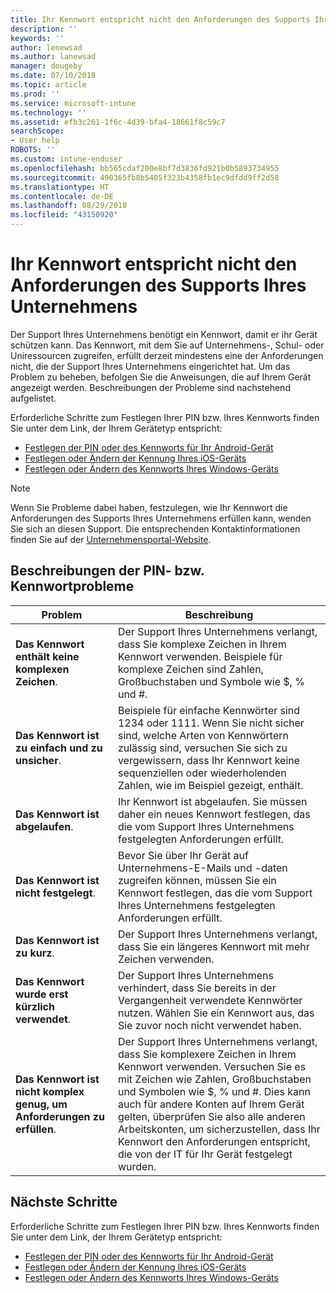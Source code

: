 ```yaml
---
title: Ihr Kennwort entspricht nicht den Anforderungen des Supports Ihres Unternehmens | Microsoft-Dokumentation
description: ''
keywords: ''
author: lenewsad
ms.author: lanewsad
manager: dougeby
ms.date: 07/10/2018
ms.topic: article
ms.prod: ''
ms.service: microsoft-intune
ms.technology: ''
ms.assetid: efb3c261-1f6c-4d39-bfa4-18661f8c59c7
searchScope:
- User help
ROBOTS: ''
ms.custom: intune-enduser
ms.openlocfilehash: bb565cdaf200e8bf7d3836fd921b0b5893734955
ms.sourcegitcommit: 490365fb8b5405f323b4358fb1ec9dfdd9ff2d58
ms.translationtype: HT
ms.contentlocale: de-DE
ms.lasthandoff: 08/29/2018
ms.locfileid: "43150920"
---
```

# <a name="your-password-does-not-meet-your-company-supports-requirements"></a>Ihr Kennwort entspricht nicht den Anforderungen des Supports Ihres Unternehmens

Der Support Ihres Unternehmens benötigt ein Kennwort, damit er ihr Gerät schützen kann. Das Kennwort, mit dem Sie auf Unternehmens-, Schul- oder Uniressourcen zugreifen, erfüllt derzeit mindestens eine der Anforderungen nicht, die der Support Ihres Unternehmens eingerichtet hat. Um das Problem zu beheben, befolgen Sie die Anweisungen, die auf Ihrem Gerät angezeigt werden. Beschreibungen der Probleme sind nachstehend aufgelistet.

Erforderliche Schritte zum Festlegen Ihrer PIN bzw. Ihres Kennworts finden Sie unter dem Link, der Ihrem Gerätetyp entspricht:

- [Festlegen der PIN oder des Kennworts für Ihr Android-Gerät](set-your-pin-or-password-android.md)
- [Festlegen oder Ändern der Kennung Ihres iOS-Geräts](set-or-change-your-passcode-ios.md)
- [Festlegen oder Ändern des Kennworts Ihres Windows-Geräts](set-or-change-your-password-windows.md)

> [!NOTE]
> Wenn Sie Probleme dabei haben, festzulegen, wie Ihr Kennwort die Anforderungen des Supports Ihres Unternehmens erfüllen kann, wenden Sie sich an diesen Support. Die entsprechenden Kontaktinformationen finden Sie auf der [Unternehmensportal-Website](https://go.microsoft.com/fwlink/?linkid=2010980).

## <a name="pin-or-password-issue-descriptions"></a>Beschreibungen der PIN- bzw. Kennwortprobleme

| **Problem** | **Beschreibung** |
|-----------------------------------------------------|------------------------------------------------------------------------------------------------------------------------------------------------------------------------------------------------------------------------------------------------------------------------------------------------------------------------------------------------------------|
| **Das Kennwort enthält keine komplexen Zeichen**. | Der Support Ihres Unternehmens verlangt, dass Sie komplexe Zeichen in Ihrem Kennwort verwenden. Beispiele für komplexe Zeichen sind Zahlen, Großbuchstaben und Symbole wie $, % und #. |
| **Das Kennwort ist zu einfach und zu unsicher**. | Beispiele für einfache Kennwörter sind 1234 oder 1111. Wenn Sie nicht sicher sind, welche Arten von Kennwörtern zulässig sind, versuchen Sie sich zu vergewissern, dass Ihr Kennwort keine sequenziellen oder wiederholenden Zahlen, wie im Beispiel gezeigt, enthält. |
| **Das Kennwort ist abgelaufen**. | Ihr Kennwort ist abgelaufen. Sie müssen daher ein neues Kennwort festlegen, das die vom Support Ihres Unternehmens festgelegten Anforderungen erfüllt. |
| **Das Kennwort ist nicht festgelegt**. | Bevor Sie über Ihr Gerät auf Unternehmens-E-Mails und -daten zugreifen können, müssen Sie ein Kennwort festlegen, das die vom Support Ihres Unternehmens festgelegten Anforderungen erfüllt. |
| **Das Kennwort ist zu kurz**. | Der Support Ihres Unternehmens verlangt, dass Sie ein längeres Kennwort mit mehr Zeichen verwenden. |
| **Das Kennwort wurde erst kürzlich verwendet**. | Der Support Ihres Unternehmens verhindert, dass Sie bereits in der Vergangenheit verwendete Kennwörter nutzen. Wählen Sie ein Kennwort aus, das Sie zuvor noch nicht verwendet haben. |
| **Das Kennwort ist nicht komplex genug, um Anforderungen zu erfüllen**. | Der Support Ihres Unternehmens verlangt, dass Sie komplexere Zeichen in Ihrem Kennwort verwenden. Versuchen Sie es mit Zeichen wie Zahlen, Großbuchstaben und Symbolen wie $, % und #. Dies kann auch für andere Konten auf Ihrem Gerät gelten, überprüfen Sie also alle anderen Arbeitskonten, um sicherzustellen, dass Ihr Kennwort den Anforderungen entspricht, die von der IT für Ihr Gerät festgelegt wurden. |

## <a name="next-steps"></a>Nächste Schritte

Erforderliche Schritte zum Festlegen Ihrer PIN bzw. Ihres Kennworts finden Sie unter dem Link, der Ihrem Gerätetyp entspricht:

- [Festlegen der PIN oder des Kennworts für Ihr Android-Gerät](set-your-pin-or-password-android.md)
- [Festlegen oder Ändern der Kennung Ihres iOS-Geräts](set-or-change-your-passcode-ios.md)
- [Festlegen oder Ändern des Kennworts Ihres Windows-Geräts](set-or-change-your-password-windows.md)
